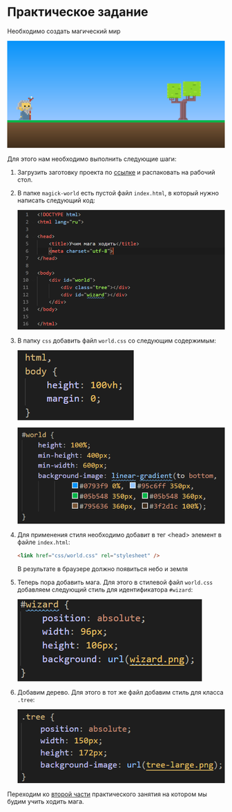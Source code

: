 # Практическое задание

Необходимо создать магический мир

![result](img/result.png)

Для этого нам необходимо выполнить следующие шаги:

1. Загрузить заготовку проекта по [ссылке](magick-world.zip) и распаковать на рабочий стол.
2. В папке `magick-world` есть пустой файл `index.html`, в который нужно написать следующий код:

    ![html](img/html.png)

3. В папку `css` добавить файл `world.css` со следующим содержимым:

    ![body](img/body.png)

    ![#world](img/world-css.png)

4. Для применения стиля необходимо добавит в тег &lt;head> элемент в файле `index.html`:

    ```html
    <link href="css/world.css" rel="stylesheet" />
    ```

    В результате в браузере должно появиться небо и земля

5. Теперь пора добавить мага. Для этого в стилевой файл `world.css` добавляем следующий стиль для идентификатора `#wizard`:

    ![#wizard](img/wizard.png)

6. Добавим дерево. Для этого в тот же файл добавим стиль для класса `.tree`:

    ![.tree](img/tree.png)

Переходим ко [второй части](part2.md) практического занятия на котором мы будим учить ходить мага.